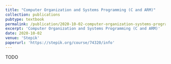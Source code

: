 ```yaml
---
title: "Computer Organization and Systems Programming (C and ARM)"
collection: publications
pubtype: textbook
permalink: /publication/2020-10-02-computer-organization-systems-programming
excerpt: 'Computer Organization and Systems Programming (C and ARM)'
date: 2020-10-02
venue: 'Stepik'
paperurl: 'https://stepik.org/course/74320/info'
---
```


TODO